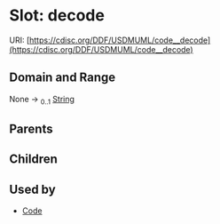 
# Slot: decode




URI: [https://cdisc.org/DDF/USDMUML/code__decode](https://cdisc.org/DDF/USDMUML/code__decode)


## Domain and Range

None &#8594;  <sub>0..1</sub> [String](types/String.md)

## Parents


## Children


## Used by

 * [Code](Code.md)
